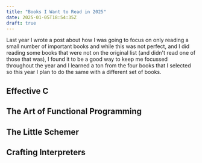 ```yaml
---
title: "Books I Want to Read in 2025"
date: 2025-01-05T18:54:35Z
draft: true
---
```


Last year I wrote a post about how I was going to focus on only reading a small number of important books and while this was not perfect, and I did reading some books that were not on the original list (and didn't read one of those that was), I found it to be
a good way to keep me focussed throughout the year and I learned a ton from the four books that I selected so this year I plan to do the same with a different set of books.

## Effective C

## The Art of Functional Programming

## The Little Schemer

## Crafting Interpreters
